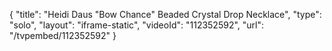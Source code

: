 {
    "title": "Heidi Daus \"Bow Chance\" Beaded Crystal Drop Necklace",
    "type": "solo",
    "layout": "iframe-static",
    "videoId": "112352592",
    "url": "\/tvpembed\/112352592"
}